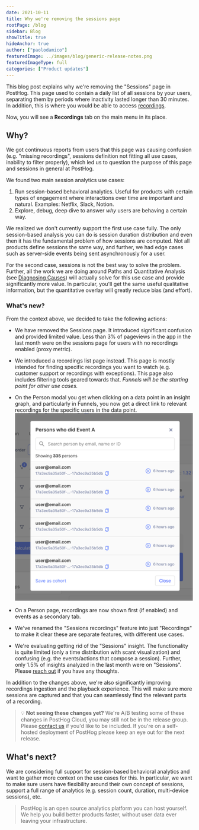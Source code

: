 ```yaml
---
date: 2021-10-11
title: Why we're removing the sessions page
rootPage: /blog
sidebar: Blog
showTitle: true
hideAnchor: true
author: ["paolodamico"]
featuredImage: ../images/blog/generic-release-notes.png
featuredImageType: full
categories: ["Product updates"]
---
```


This blog post explains why we're removing the "Sessions" page in PostHog. This page used to contain a daily list of all sessions by your users, separating them by periods where inactivity lasted longer than 30 minutes. In addition, this is where you would be able to access [recordings](/docs/user-guides/recordings).

Now, you will see a **Recordings** tab on the main menu in its place.

## Why?

We got continuous reports from users that this page was causing confusion (e.g. "missing recordings", sessions definition not fitting all use cases, inability to filter properly), which led us to question the purpose of this page and sessions in general at PostHog. 

We found two main session analytics use cases:
1. Run session-based behavioral analytics. Useful for products with certain types of engagement where interactions over time are important and natural. Examples: Netflix, Slack, Notion.
2. Explore, debug, deep dive to answer _why_ users are behaving a certain way.


We realized we don't currently support the first use case fully. The only session-based analysis you can do is session duration distribution and even then it has the fundamental problem of how sessions are computed. Not all products define sessions the same way, and further, we had edge cases such as server-side events being sent asynchronously for a user.

For the second case, sessions is not the best way to solve the problem. Further, all the work we are doing around Paths and Quantitative Analysis (see [Diagnosing Causes](/handbook/strategy/strategy#milestone-2-early-august-onwards)) will actually solve for this use case and provide significantly more value. In particular, you'll get the same useful qualitative information, but the quantitative overlay will greatly reduce bias (and effort).

### What's new?

From the context above, we decided to take the following actions:
- We have removed the Sessions page. It introduced significant confusion and provided limited value. Less than 3% of pageviews in the app in the last month were on the sessions page for users with no recordings enabled (proxy metric).
- We introduced a recordings list page instead. This page is mostly intended for finding specific recordings you want to watch (e.g. customer support or recordings with exceptions). This page also includes filtering tools geared towards that. _Funnels will be the starting point for other use cases._
- On the Person modal you get when clicking on a data point in an insight graph, and particularly in Funnels, you now get a direct link to relevant recordings for the specific users in the data point. 
    ![Person modal with recordings](../images/blog/person-modal-with-recordings.png)

- On a Person page, recordings are now shown first (if enabled) and events as a secondary tab.
- We've renamed the "Sessions recordings" feature into just "Recordings" to make it clear these are separate features, with different use cases.
- We're evaluating getting rid of the "Sessions" insight. The functionality is quite limited (only a time distribution with scant visualization) and confusing (e.g. the events/actions that compose a session). Further, only 1.5% of insights analyzed in the last month were on "Sessions". Please [reach out](/slack) if you have any thoughts.


In addition to the changes above, we're also significantly improving recordings ingestion and the playback experience. This will make sure more sessions are captured and that you can seamlessly find the relevant parts of a recording.


> 💡 **Not seeing these changes yet?** We're A/B testing some of these changes in PostHog Cloud, you may still not be in the release group. Please [contact us](/slack) if you'd like to be included. If you're on a self-hosted deployment of PostHog please keep an eye out for the next release.

## What's next?
We are considering full support for session-based behavioral analytics and want to gather more context on the use cases for this. In particular, we want to make sure users have flexibility around their own concept of sessions, support a full range of analytics (e.g. session count, duration, multi-device sessions), etc.

> PostHog is an open source analytics platform you can host yourself. We help you build better products faster, without user data ever leaving your infrastructure.

<ArrayCTA />